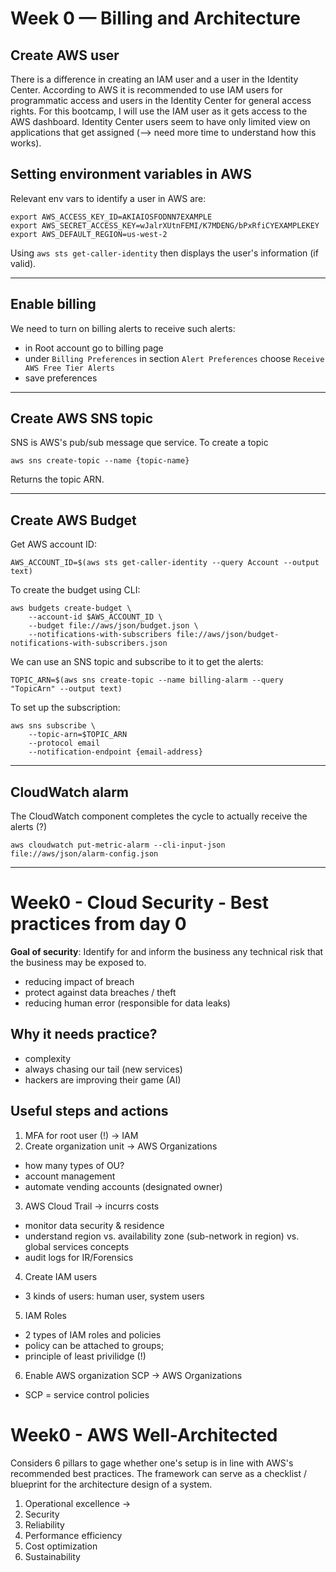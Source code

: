 # Week 0 — Billing and Architecture

## Create AWS user
There is a difference in creating an IAM user and a user in the Identity Center. According to AWS it is recommended to use IAM users for programmatic access and users in the Identity Center for general access rights. For this bootcamp, I will use the IAM user as it gets access to the AWS dashboard. Identity Center users seem to have only limited view on applications that get assigned (--> need more time to understand how this works).

## Setting environment variables in AWS 

Relevant env vars to identify a user in AWS are:
```
export AWS_ACCESS_KEY_ID=AKIAIOSFODNN7EXAMPLE
export AWS_SECRET_ACCESS_KEY=wJalrXUtnFEMI/K7MDENG/bPxRfiCYEXAMPLEKEY
export AWS_DEFAULT_REGION=us-west-2
```

Using `aws sts get-caller-identity` then displays the user's information (if valid).

---

## Enable billing
We need to turn on billing alerts to receive such alerts:

- in Root account go to billing page
- under `Billing Preferences` in section `Alert Preferences` choose `Receive AWS Free Tier Alerts`
- save preferences

---

## Create AWS SNS topic
SNS is AWS's pub/sub message que service. To create a topic
```
aws sns create-topic --name {topic-name}
```

Returns the topic ARN.

---

## Create AWS Budget

Get AWS account ID:
```
AWS_ACCOUNT_ID=$(aws sts get-caller-identity --query Account --output text)
```

To create the budget using CLI:
```
aws budgets create-budget \
    --account-id $AWS_ACCOUNT_ID \
    --budget file://aws/json/budget.json \
    --notifications-with-subscribers file://aws/json/budget-notifications-with-subscribers.json
```

We can use an SNS topic and subscribe to it to get the alerts:

```
TOPIC_ARN=$(aws sns create-topic --name billing-alarm --query "TopicArn" --output text)
```

To set up the subscription:

```
aws sns subscribe \
    --topic-arn=$TOPIC_ARN
    --protocol email
    --notification-endpoint {email-address}
```
---

## CloudWatch alarm
The CloudWatch component completes the cycle to actually receive the alerts (?)

```
aws cloudwatch put-metric-alarm --cli-input-json file://aws/json/alarm-config.json
```

---

# Week0 - Cloud Security - Best practices from day 0

**Goal of security**: Identify for and inform the business any technical risk that the business may be exposed to.

- reducing impact of breach
- protect against data breaches / theft
- reducing human error (responsible for data leaks)

## Why it needs practice?
- complexity
- always chasing our tail (new services)
- hackers are improving their game (AI)

## Useful steps and actions
1. MFA for root user (!) -> IAM
2. Create organization unit -> AWS Organizations
  - how many types of OU?
  - account management
  - automate vending accounts (designated owner)
3. AWS Cloud Trail -> incurrs costs
  - monitor data security & residence
  - understand region vs. availability zone (sub-network in region) vs. global services concepts
  - audit logs for IR/Forensics
4. Create IAM users
  - 3 kinds of users: human user, system users
5. IAM Roles
  - 2 types of IAM roles and policies
  - policy can be attached to groups;
  - principle of least privilidge (!)
6. Enable AWS organization SCP -> AWS Organizations
  - SCP = service control policies

# Week0 - AWS Well-Architected
Considers 6 pillars to gage whether one's setup is in line with AWS's recommended best practices. The framework can serve as a checklist / blueprint for the architecture design of a system.
1. Operational excellence ->
2. Security
3. Reliability
4. Performance efficiency
5. Cost optimization
6. Sustainability